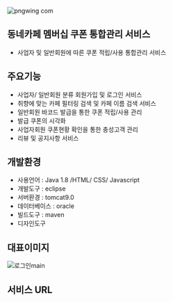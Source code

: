 ![pngwing com](https://user-images.githubusercontent.com/98806546/156997239-b8c9d456-5c2c-4bf8-b4fb-aefe59cc502a.png)
## 동네카페 멤버십 쿠폰 통합관리 서비스 
- 사업자 및 일반회원에 따른 쿠폰 적립/사용 통합관리 서비스
## 주요기능
- 사업자/ 일반회원 분류 회원가입 및 로그인 서비스
- 취향에 맞는 카페 필터링 검색 및 카페 이름 검색 서비스
- 일반회원 바코드 발급을 통한 쿠폰 적립/사용 관리
- 발급 쿠폰의 시각화
- 사업자회원 쿠폰현황 확인을 통한 충성고객 관리
- 리뷰 및 공지사항 서비스
## 개발환경
- 사용언어 : Java 1.8 /HTML/ CSS/ Javascript
- 개발도구 : eclipse
- 서버환경 : tomcat9.0
- 데이터베이스 : oracle
- 빌드도구 : maven
- 디자인도구
## 대표이미지
![로그인main](https://user-images.githubusercontent.com/98806546/156995981-2bc3f5e9-a445-4b05-8e75-2c740f166000.PNG)
## 서비스 URL



